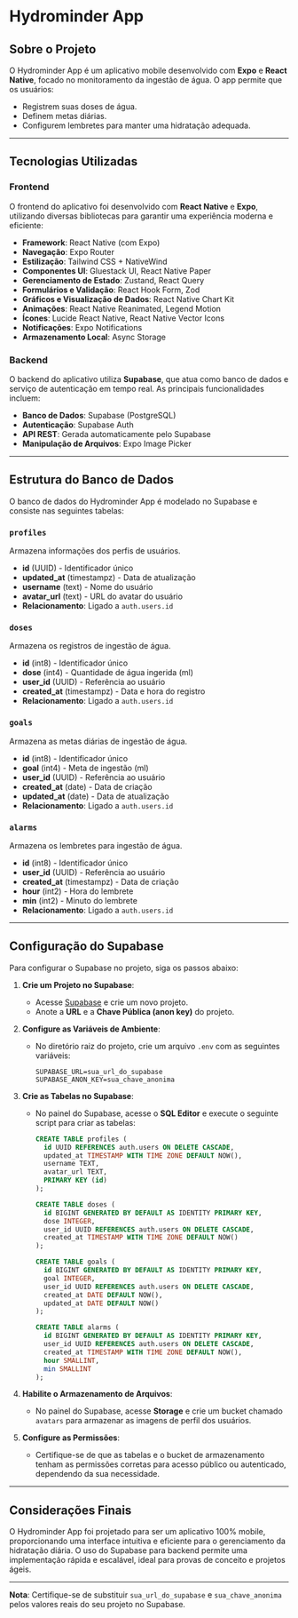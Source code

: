 # Hydrominder App

## Sobre o Projeto

O Hydrominder App é um aplicativo mobile desenvolvido com **Expo** e **React Native**, focado no monitoramento da ingestão de água. O app permite que os usuários:

- Registrem suas doses de água.
- Definem metas diárias.
- Configurem lembretes para manter uma hidratação adequada.

---

## Tecnologias Utilizadas

### Frontend

O frontend do aplicativo foi desenvolvido com **React Native** e **Expo**, utilizando diversas bibliotecas para garantir uma experiência moderna e eficiente:

- **Framework**: React Native (com Expo)
- **Navegação**: Expo Router
- **Estilização**: Tailwind CSS + NativeWind
- **Componentes UI**: Gluestack UI, React Native Paper
- **Gerenciamento de Estado**: Zustand, React Query
- **Formulários e Validação**: React Hook Form, Zod
- **Gráficos e Visualização de Dados**: React Native Chart Kit
- **Animações**: React Native Reanimated, Legend Motion
- **Ícones**: Lucide React Native, React Native Vector Icons
- **Notificações**: Expo Notifications
- **Armazenamento Local**: Async Storage

### Backend

O backend do aplicativo utiliza **Supabase**, que atua como banco de dados e serviço de autenticação em tempo real. As principais funcionalidades incluem:

- **Banco de Dados**: Supabase (PostgreSQL)
- **Autenticação**: Supabase Auth
- **API REST**: Gerada automaticamente pelo Supabase
- **Manipulação de Arquivos**: Expo Image Picker

---

## Estrutura do Banco de Dados

O banco de dados do Hydrominder App é modelado no Supabase e consiste nas seguintes tabelas:

### `profiles`

Armazena informações dos perfis de usuários.

- **id** (UUID) - Identificador único
- **updated_at** (timestampz) - Data de atualização
- **username** (text) - Nome do usuário
- **avatar_url** (text) - URL do avatar do usuário
- **Relacionamento**: Ligado a `auth.users.id`

### `doses`

Armazena os registros de ingestão de água.

- **id** (int8) - Identificador único
- **dose** (int4) - Quantidade de água ingerida (ml)
- **user_id** (UUID) - Referência ao usuário
- **created_at** (timestampz) - Data e hora do registro
- **Relacionamento**: Ligado a `auth.users.id`

### `goals`

Armazena as metas diárias de ingestão de água.

- **id** (int8) - Identificador único
- **goal** (int4) - Meta de ingestão (ml)
- **user_id** (UUID) - Referência ao usuário
- **created_at** (date) - Data de criação
- **updated_at** (date) - Data de atualização
- **Relacionamento**: Ligado a `auth.users.id`

### `alarms`

Armazena os lembretes para ingestão de água.

- **id** (int8) - Identificador único
- **user_id** (UUID) - Referência ao usuário
- **created_at** (timestampz) - Data de criação
- **hour** (int2) - Hora do lembrete
- **min** (int2) - Minuto do lembrete
- **Relacionamento**: Ligado a `auth.users.id`

---

## Configuração do Supabase

Para configurar o Supabase no projeto, siga os passos abaixo:

1. **Crie um Projeto no Supabase**:

   - Acesse [Supabase](https://supabase.com/) e crie um novo projeto.
   - Anote a **URL** e a **Chave Pública (anon key)** do projeto.

2. **Configure as Variáveis de Ambiente**:

   - No diretório raiz do projeto, crie um arquivo `.env` com as seguintes variáveis:
     ```env
     SUPABASE_URL=sua_url_do_supabase
     SUPABASE_ANON_KEY=sua_chave_anonima
     ```

3. **Crie as Tabelas no Supabase**:

   - No painel do Supabase, acesse o **SQL Editor** e execute o seguinte script para criar as tabelas:

     ```sql
     CREATE TABLE profiles (
       id UUID REFERENCES auth.users ON DELETE CASCADE,
       updated_at TIMESTAMP WITH TIME ZONE DEFAULT NOW(),
       username TEXT,
       avatar_url TEXT,
       PRIMARY KEY (id)
     );

     CREATE TABLE doses (
       id BIGINT GENERATED BY DEFAULT AS IDENTITY PRIMARY KEY,
       dose INTEGER,
       user_id UUID REFERENCES auth.users ON DELETE CASCADE,
       created_at TIMESTAMP WITH TIME ZONE DEFAULT NOW()
     );

     CREATE TABLE goals (
       id BIGINT GENERATED BY DEFAULT AS IDENTITY PRIMARY KEY,
       goal INTEGER,
       user_id UUID REFERENCES auth.users ON DELETE CASCADE,
       created_at DATE DEFAULT NOW(),
       updated_at DATE DEFAULT NOW()
     );

     CREATE TABLE alarms (
       id BIGINT GENERATED BY DEFAULT AS IDENTITY PRIMARY KEY,
       user_id UUID REFERENCES auth.users ON DELETE CASCADE,
       created_at TIMESTAMP WITH TIME ZONE DEFAULT NOW(),
       hour SMALLINT,
       min SMALLINT
     );
     ```

4. **Habilite o Armazenamento de Arquivos**:

   - No painel do Supabase, acesse **Storage** e crie um bucket chamado `avatars` para armazenar as imagens de perfil dos usuários.

5. **Configure as Permissões**:
   - Certifique-se de que as tabelas e o bucket de armazenamento tenham as permissões corretas para acesso público ou autenticado, dependendo da sua necessidade.

---

## Considerações Finais

O Hydrominder App foi projetado para ser um aplicativo 100% mobile, proporcionando uma interface intuitiva e eficiente para o gerenciamento da hidratação diária. O uso do Supabase para backend permite uma implementação rápida e escalável, ideal para provas de conceito e projetos ágeis.

---

**Nota**: Certifique-se de substituir `sua_url_do_supabase` e `sua_chave_anonima` pelos valores reais do seu projeto no Supabase.

